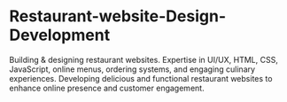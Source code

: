 # Restaurant-website-Design-Development
Building &amp; designing restaurant websites. Expertise in UI/UX, HTML, CSS, JavaScript, online menus, ordering systems, and engaging culinary experiences. Developing delicious and functional restaurant websites to enhance online presence and customer engagement. 
